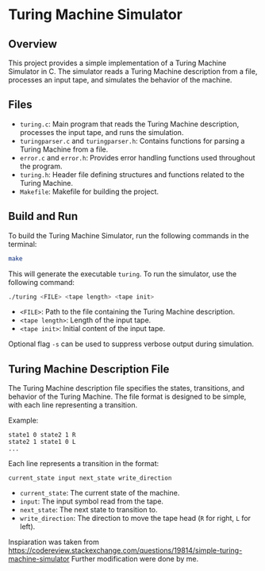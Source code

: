 # Turing Machine Simulator

## Overview

This project provides a simple implementation of a Turing Machine Simulator in C. The simulator reads a Turing Machine description from a file, processes an input tape, and simulates the behavior of the machine.

## Files

- `turing.c`: Main program that reads the Turing Machine description, processes the input tape, and runs the simulation.
- `turingparser.c` and `turingparser.h`: Contains functions for parsing a Turing Machine from a file.
- `error.c` and `error.h`: Provides error handling functions used throughout the program.
- `turing.h`: Header file defining structures and functions related to the Turing Machine.
- `Makefile`: Makefile for building the project.

## Build and Run

To build the Turing Machine Simulator, run the following commands in the terminal:

```bash
make
```

This will generate the executable `turing`. To run the simulator, use the following command:

```bash
./turing <FILE> <tape length> <tape init>
```

- `<FILE>`: Path to the file containing the Turing Machine description.
- `<tape length>`: Length of the input tape.
- `<tape init>`: Initial content of the input tape.

Optional flag `-s` can be used to suppress verbose output during simulation.

## Turing Machine Description File

The Turing Machine description file specifies the states, transitions, and behavior of the Turing Machine. The file format is designed to be simple, with each line representing a transition.

Example:

```
state1 0 state2 1 R
state2 1 state1 0 L
...
```

Each line represents a transition in the format:

```
current_state input next_state write_direction
```

- `current_state`: The current state of the machine.
- `input`: The input symbol read from the tape.
- `next_state`: The next state to transition to.
- `write_direction`: The direction to move the tape head (`R` for right, `L` for left).

Inspiaration was taken from https://codereview.stackexchange.com/questions/19814/simple-turing-machine-simulator 
Further modification were done by me. 
